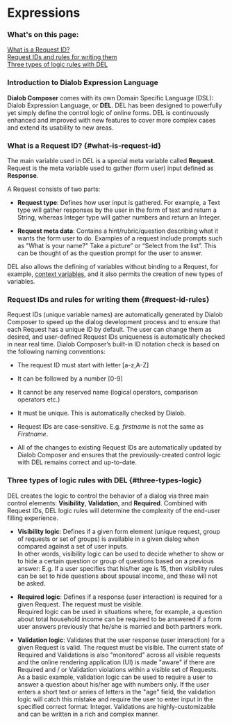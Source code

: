 # Expressions

### What's on this page:

[What is a Request ID?](#what-is-request-id)  
[Request IDs and rules for writing them](#request-id-rules)  
[Three types of logic rules with DEL](#three-types-logic)  

### Introduction to Dialob Expression Language

**Dialob Composer** comes with its own Domain Specific Language (DSL): Dialob Expression Language, or **DEL**. DEL has been designed to powerfully yet simply define the control logic of online forms. DEL is continuously enhanced and improved with new features to cover more complex cases and extend its usability to new areas.

### What is a Request ID? {#what-is-request-id}

The main variable used in DEL is a special meta variable called **Request**. Request is the meta variable used to gather (form user) input defined as **Response**.

A Request consists of two parts:

* **Request type**: Defines how user input is gathered. For example, a Text type will gather responses by the user in the form of text and return a String, whereas Integer type will gather numbers and return an Integer.

* **Request meta data**: Contains a hint/rubric/question describing what it wants the form user to do. Examples of a request include prompts such as "What is your name?" Take a picture” or “Select from the list”.  This can be thought of as the question prompt for the user to answer.

DEL also allows the defining of variables without binding to a Request, for example, [context variables](https://docs.dialob.io/dialob-variables/), and it also permits the creation of new types of variables.

### Request IDs and rules for writing them {#request-id-rules}

Request IDs (unique variable names) are automatically generated by Dialob Composer to speed up the dialog development process and to ensure that each Request has a unique ID by default. The user can change them as desired, and user-defined Request IDs uniqueness is automatically checked in near real time. Dialob Composer’s built-in ID notation check is based on the following naming conventions:

* The request ID must start with letter [a-z,A-Z]

* It can be followed by a number [0-9]

* It cannot be any reserved name (logical operators, comparison operators etc.)

* It must be unique. This is automatically checked by Dialob.

* Request IDs are case-sensitive. E.g. _firstname_ is not the same as _Firstname_.

* All of the changes to existing Request IDs are automatically updated by Dialob Composer and ensures that the previously-created control logic with DEL remains correct and up-to-date.

### Three types of logic rules with DEL {#three-types-logic}

DEL creates the logic to control the behavior of a dialog via three main control elements: **Visibility**, **Validation**, and **Required**.  Combined with Request IDs, DEL logic rules will determine the complexity of the end-user filling experience.

* **Visibility logic**: Defines if a given form element (unique request, group of requests or set of groups) is available in a given dialog when compared against a set of user inputs.  
In other words, visibility logic can be used to decide whether to show or to hide a certain question or group of questions based on a previous answer: E.g. If a user specifies that his/her age is 15, then visibility rules can be set to hide questions about spousal income, and these will not be asked.

* **Required logic**: Defines if a response (user interaction) is required for a given Request. The request must be visible.  
Required logic can be used in situations where, for example, a question about total household income can be required to be answered if a form user answers previously that he/she is married and both partners work.  

* **Validation logic**: Validates that the user response (user interaction) for a given Request is valid. The request must be visible.
The current state of Required and Validations is also "monitored" across all visible requests and the online rendering application (UI) is made "aware" if there are Required and / or Validation violations within a visible set of Requests.  
As a basic example, validation logic can be used to require a user to answer a question about his/her age with numbers only. If the user enters a short text or series of letters in the "age" field, the validation logic will catch this mistake and require the user to enter input in the specified correct format: Integer.  Validations are highly-customizable and can be written in a rich and complex manner.

<!--NOTE: There is ONLY one outcome of logic written on those elements: True. If not then Visibility, Required, Validations form control elements will do nothing and they do not exist in form context!-->
